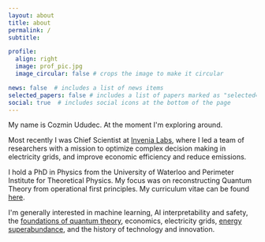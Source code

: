 ```yaml
---
layout: about
title: about
permalink: /
subtitle: 

profile:
  align: right
  image: prof_pic.jpg
  image_circular: false # crops the image to make it circular

news: false  # includes a list of news items
selected_papers: false # includes a list of papers marked as "selected={true}"
social: true  # includes social icons at the bottom of the page
---
```


My name is Cozmin Ududec. At the moment I'm exploring around.

Most recently I was Chief Scientist at [Invenia Labs](https://www.invenia.ca/labs/), where I led a team of researchers with a mission to optimize complex decision making in electricity grids, and improve economic efficiency and reduce emissions.  

I hold a PhD in Physics from the University of Waterloo and Perimeter Institute for Theoretical Physics. My focus was on reconstructing Quantum Theory from operational first principles. My curriculum vitae can be found [here](/assets/pdf/cv.pdf).

I'm generally interested in machine learning, AI interpretability and safety, the [foundations of quantum theory](https://arxiv.org/pdf/1807.08410.pdf), economics, electricity grids, [energy superabundance](https://worksinprogress.co/issue/making-energy-too-cheap-to-meter), and the history of technology and innovation.
